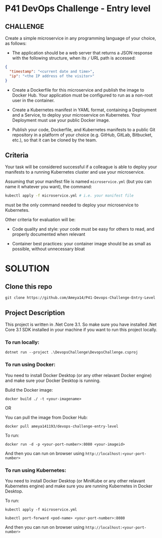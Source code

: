 # P41 DevOps Challenge - Entry level

## CHALLENGE

Create a simple microservice in any programming language of your choice, as follows:

- The application should be a web server that returns a JSON response with the following structure, when its `/` URL path is accessed:

```json
{
  "timestamp": "<current date and time>",
  "ip": "<the IP address of the visitor>"
}
```

- Create a Dockerfile for this microservice and publish the image to Docker Hub. Your application must be configured to run as a non-root user in the container.

- Create a Kubernetes manifest in YAML format, containing a Deployment and a Service, to deploy your microservice on Kubernetes. Your Deployment must use your public Docker image.

- Publish your code, Dockerfile, and Kubernetes manifests to a public Git repository in a platform of your choice (e.g. GitHub, GitLab, Bitbucket, etc.), so that it can be cloned by the team.


## Criteria


Your task will be considered successful if a colleague is able to deploy your manifests to a running Kubernetes cluster and use your microservice.

Assuming that your manifest file is named `microservice.yml` (but you can name it whatever you want), the command:

```sh
kubectl apply -f microservice.yml # i.e. your manifest file
```

must be the only command needed to deploy your microservice to Kubernetes.

Other criteria for evaluation will be:

- Code quality and style: your code must be easy for others to read, and properly documented when relevant

- Container best practices: your container image should be as small as possible, without unnecessary bloat



# SOLUTION

## Clone this repo

``` shell
git clone https://github.com/Ameya14/P41-Devops-Challenge-Entry-Level
```


## Project Description

This project is written in .Net Core 3.1. So make sure you have installed .Net Core 3.1 SDK installed in your machine if you want to run this project locally.


### To run locally:

```shell
dotnet run --project .\DevopsChallenge\DevopsChallenge.csproj
```


### To run using Docker:

You need to install Docker Desktop (or any other relavant Docker engine) and make sure your Docker Desktop is running.

Build the Docker image:

```shell
docker build ./ -t <your-imagename>
```

OR

You can pull the image from Docker Hub:

```shell
docker pull ameya141193/devops-challenge-entry-level
```

To run:

```shell
docker run -d -p <your-port-number>:8080 <your-imageid>
```

And then you can run on browser using ``` http://localhost:<your-port-number> ``` 

  
### To run using Kubernetes:

You need to install Docker Desktop (or MiniKube or any other relavant Kubernetes engine) and make sure you are running Kubernetes in Docker Desktop.

To run:

```shell
kubectl apply -f microservice.yml

kubectl port-forward <pod-name> <your-port-number>:8080
```

And then you can run on browser using ``` http://localhost:<your-port-number> ``` 
